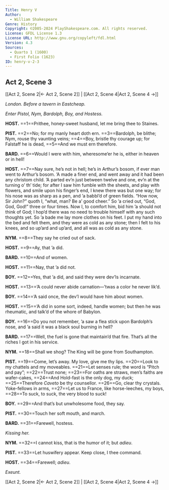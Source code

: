 ```yaml
---
Title: Henry V
Author: 
  - William Shakespeare
Genre: History
Copyright: ©2005-2024 PlayShakespeare.com. All rights reserved.
License: GFDL License 1.3
License URL: http://www.gnu.org/copyleft/fdl.html
Version: 4.3
Sources:
  - Quarto 1 (1600)
  - First Folio (1623)
ID: henry-v-2-3
---
```


## Act 2, Scene 3
[[Act 2, Scene 2|← Act 2, Scene 2]] | [[Act 2, Scene 4|Act 2, Scene 4 →]]

*London. Before a tavern in Eastcheap.*

*Enter Pistol, Nym, Bardolph, Boy, and Hostess.*

**HOST.**
==1==Prithee, honey-sweet husband, let me bring thee to Staines.

**PIST.**
==2==No; for my manly heart doth ern.
==3==Bardolph, be blithe; Nym, rouse thy vaunting veins;
==4==Boy, bristle thy courage up; for Falstaff he is dead,
==5==And we must ern therefore.

**BARD.**
==6==Would I were with him, wheresome’er he is, either in heaven or in hell!

**HOST.**
==7==Nay sure, he’s not in hell; he’s in Arthur’s bosom, if ever man went to Arthur’s bosom. ’A made a finer end, and went away and it had been any christom child. ’A parted ev’n just between twelve and one, ev’n at the turning o’ th’ tide; for after I saw him fumble with the sheets, and play with flowers, and smile upon his finger’s end, I knew there was but one way; for his nose was as sharp as a pen, and ’a babbl’d of green fields. “How now, Sir John?” quoth I, “what, man? Be a’ good cheer.” So ’a cried out, “God, God, God!” three or four times. Now I, to comfort him, bid him ’a should not think of God; I hop’d there was no need to trouble himself with any such thoughts yet. So ’a bade me lay more clothes on his feet. I put my hand into the bed and felt them, and they were as cold as any stone; then I felt to his knees, and so up’ard and up’ard, and all was as cold as any stone.

**NYM.**
==8==They say he cried out of sack.

**HOST.**
==9==Ay, that ’a did.

**BARD.**
==10==And of women.

**HOST.**
==11==Nay, that ’a did not.

**BOY.**
==12==Yes, that ’a did, and said they were dev’ls incarnate.

**HOST.**
==13==’A could never abide carnation—’twas a color he never lik’d.

**BOY.**
==14==’A said once, the dev’l would have him about women.

**HOST.**
==15==’A did in some sort, indeed, handle women; but then he was rheumatic, and talk’d of the whore of Babylon.

**BOY.**
==16==Do you not remember, ’a saw a flea stick upon Bardolph’s nose, and ’a said it was a black soul burning in hell?

**BARD.**
==17==Well, the fuel is gone that maintain’d that fire. That’s all the riches I got in his service.

**NYM.**
==18==Shall we shog? The King will be gone from Southampton.

**PIST.**
==19==Come, let’s away. My love, give me thy lips.
==20==Look to my chattels and my moveables.
==21==Let senses rule; the word is “Pitch and pay”;
==22==Trust none;
==23==For oaths are straws, men’s faiths are wafer-cakes,
==24==And Hold-fast is the only dog, my duck;
==25==Therefore *Caveto* be thy counsellor.
==26==Go, clear thy crystals. Yoke-fellows in arms,
==27==Let us to France, like horse-leeches, my boys,
==28==To suck, to suck, the very blood to suck!

**BOY.**
==29==And that’s but unwholesome food, they say.

**PIST.**
==30==Touch her soft mouth, and march.

**BARD.**
==31==Farewell, hostess.

*Kissing her.*

**NYM.**
==32==I cannot kiss, that is the humor of it; but *adieu*.

**PIST.**
==33==Let huswifery appear. Keep close, I thee command.

**HOST.**
==34==Farewell; *adieu*.

*Exeunt.*

[[Act 2, Scene 2|← Act 2, Scene 2]] | [[Act 2, Scene 4|Act 2, Scene 4 →]]